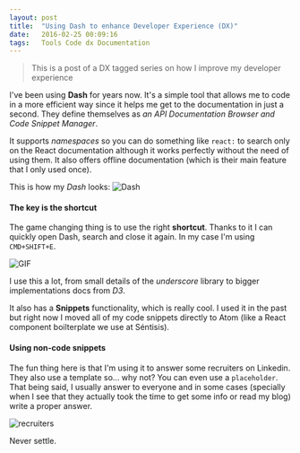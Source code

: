 ```yaml
---
layout: post
title:  "Using Dash to enhance Developer Experience (DX)"
date:   2016-02-25 00:09:16
tags:   Tools Code dx Documentation
---
```


> This is a post of a DX tagged series on how I improve my developer experience

I've been using **Dash** for years now. It's a simple tool that allows me to code in a more efficient way since it helps me get to the documentation in just a second. They define themselves as _an API Documentation Browser and Code Snippet Manager_.

It supports _namespaces_ so you can do something like `react:` to search only on the React documentation although it works perfectly without the need of using them. It also offers offline documentation (which is their main feature that I only used once).

This is how my _Dash_ looks:
![Dash](/content/images/2016/02/dash.png)

#### The key is the shortcut
The game changing thing is to use the right **shortcut**. Thanks to it I can quickly open Dash, search and close it again. In my case I'm using `CMD+SHIFT+E`.

![GIF](/content/images/2016/02/DashGif.gif)

I use this a lot, from small details of the _underscore_ library to bigger implementations docs from _D3_.

It also has a **Snippets**  functionality, which is really cool. I used it in the past but right now I moved all of my code snippets directly to Atom (like a React component boilterplate we use at Séntisis).

#### Using non-code snippets
The fun thing here is that I'm using it to answer some recruiters on Linkedin. They also use a template so... why not? You can even use a `placeholder`. That being said, I usually answer to everyone and in some cases (specially when I see that they actually took the time to get some info or read my blog) write a proper answer.

![recruiters](/content/images/2016/02/recruiters.gif)


Never settle.
